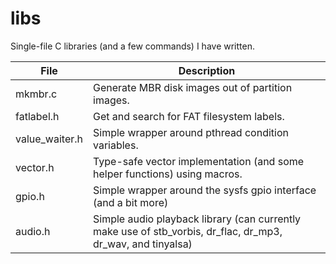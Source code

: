 # libs
Single-file C libraries (and a few commands) I have written.

| File | Description |
| --- | --- |
| mkmbr.c | Generate MBR disk images out of partition images. |
| fatlabel.h | Get and search for FAT filesystem labels. |
| value_waiter.h | Simple wrapper around pthread condition variables. |
| vector.h | Type-safe vector implementation (and some helper functions) using macros. |
| gpio.h | Simple wrapper around the sysfs gpio interface (and a bit more) |
| audio.h | Simple audio playback library (can currently make use of stb_vorbis, dr_flac, dr_mp3, dr_wav, and tinyalsa) |
